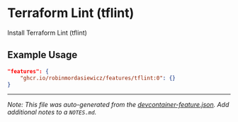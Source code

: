 
# Terraform Lint (tflint)

Install Terraform Lint (tflint)

## Example Usage

```json
"features": {
    "ghcr.io/robinmordasiewicz/features/tflint:0": {}
}
```





---

_Note: This file was auto-generated from the [devcontainer-feature.json](https://github.com/robinmordasiewicz/features/blob/main/src/tflint/devcontainer-feature.json).  Add additional notes to a `NOTES.md`._
